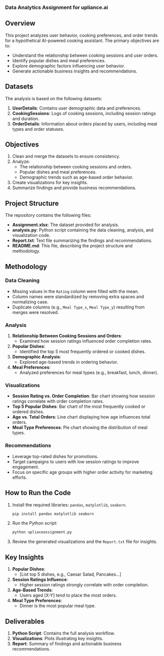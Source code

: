 ### Data Analytics Assignment for upliance.ai

## Overview
This project analyzes user behavior, cooking preferences, and order trends for a hypothetical AI-powered cooking assistant. The primary objectives are to:
- Understand the relationship between cooking sessions and user orders.
- Identify popular dishes and meal preferences.
- Explore demographic factors influencing user behavior.
- Generate actionable business insights and recommendations.

## Datasets
The analysis is based on the following datasets:
1. **UserDetails**: Contains user demographic data and preferences.
2. **CookingSessions**: Logs of cooking sessions, including session ratings and duration.
3. **OrderDetails**: Information about orders placed by users, including meal types and order statuses.

## Objectives
1. Clean and merge the datasets to ensure consistency.
2. Analyze:
   - The relationship between cooking sessions and orders.
   - Popular dishes and meal preferences.
   - Demographic trends such as age-based order behavior.
3. Create visualizations for key insights.
4. Summarize findings and provide business recommendations.

## Project Structure
The repository contains the following files:
- **Assignment.xlsx**: The dataset provided for analysis.
- **analysis.py**: Python script containing the data cleaning, analysis, and visualization code.
- **Report.txt**: Text file summarizing the findings and recommendations.
- **README.md**: This file, describing the project structure and methodology.

## Methodology
### Data Cleaning
- Missing values in the `Rating` column were filled with the mean.
- Column names were standardized by removing extra spaces and normalizing case.
- Duplicate columns (e.g., `Meal Type_x`, `Meal Type_y`) resulting from merges were resolved.

### Analysis
1. **Relationship Between Cooking Sessions and Orders**:
   - Examined how session ratings influenced order completion rates.
2. **Popular Dishes**:
   - Identified the top 5 most frequently ordered or cooked dishes.
3. **Demographic Analysis**:
   - Explored age-based trends in ordering behavior.
4. **Meal Preferences**:
   - Analyzed preferences for meal types (e.g., breakfast, lunch, dinner).

### Visualizations
- **Session Rating vs. Order Completion**: Bar chart showing how session ratings correlate with order completion rates.
- **Top 5 Popular Dishes**: Bar chart of the most frequently cooked or ordered dishes.
- **Age vs. Total Orders**: Line chart displaying how age influences total orders.
- **Meal Type Preferences**: Pie chart showing the distribution of meal types.

### Recommendations
- Leverage top-rated dishes for promotions.
- Target campaigns to users with low session ratings to improve engagement.
- Focus on specific age groups with higher order activity for marketing efforts.

## How to Run the Code
1. Install the required libraries: `pandas`, `matplotlib`, `seaborn`.
   ```bash
   pip install pandas matplotlib seaborn
   ```
2. Run the Python script:
   ```bash
   python upliaceassignment.py
   ```
3. Review the generated visualizations and the `Report.txt` file for insights.

## Key Insights
1. **Popular Dishes**:
   - [List top 5 dishes, e.g., Caesar Salad, Pancakes...]
2. **Session Ratings Influence**:
   - Higher session ratings strongly correlate with order completion.
3. **Age-Based Trends**:
   - Users aged [X-Y] tend to place the most orders.
4. **Meal Type Preferences**:
   - Dinner is the most popular meal type.

## Deliverables
1. **Python Script**: Contains the full analysis workflow.
2. **Visualizations**: Plots illustrating key insights.
3. **Report**: Summary of findings and actionable business recommendations.
